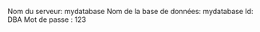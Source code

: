  
  Nom du serveur: mydatabase
  Nom de la base de données: mydatabase
  Id: DBA
  Mot de passe : 123
